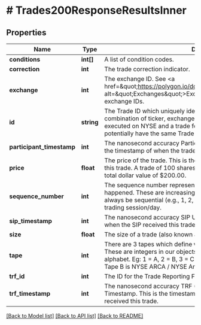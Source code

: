 # # Trades200ResponseResultsInner

## Properties

Name | Type | Description | Notes
------------ | ------------- | ------------- | -------------
**conditions** | **int[]** | A list of condition codes. | [optional]
**correction** | **int** | The trade correction indicator. | [optional]
**exchange** | **int** | The exchange ID. See &lt;a href&#x3D;\&quot;https://polygon.io/docs/stocks/get_v3_reference_exchanges\&quot; alt&#x3D;\&quot;Exchanges\&quot;&gt;Exchanges&lt;/a&gt; for Polygon.io&#39;s mapping of exchange IDs. |
**id** | **string** | The Trade ID which uniquely identifies a trade. These are unique per combination of ticker, exchange, and TRF. For example: A trade for AAPL executed on NYSE and a trade for AAPL executed on NASDAQ could potentially have the same Trade ID. |
**participant_timestamp** | **int** | The nanosecond accuracy Participant/Exchange Unix Timestamp. This is the timestamp of when the trade was actually generated at the exchange. |
**price** | **float** | The price of the trade. This is the actual dollar value per whole share of this trade. A trade of 100 shares with a price of $2.00 would be worth a total dollar value of $200.00. |
**sequence_number** | **int** | The sequence number represents the sequence in which trade events happened. These are increasing and unique per ticker symbol, but will not always be sequential (e.g., 1, 2, 6, 9, 10, 11). Values reset after each trading session/day. |
**sip_timestamp** | **int** | The nanosecond accuracy SIP Unix Timestamp. This is the timestamp of when the SIP received this trade from the exchange which produced it. |
**size** | **float** | The size of a trade (also known as volume). |
**tape** | **int** | There are 3 tapes which define which exchange the ticker is listed on. These are integers in our objects which represent the letter of the alphabet. Eg: 1 &#x3D; A, 2 &#x3D; B, 3 &#x3D; C. * Tape A is NYSE listed securities * Tape B is NYSE ARCA / NYSE American * Tape C is NASDAQ | [optional]
**trf_id** | **int** | The ID for the Trade Reporting Facility where the trade took place. | [optional]
**trf_timestamp** | **int** | The nanosecond accuracy TRF (Trade Reporting Facility) Unix Timestamp. This is the timestamp of when the trade reporting facility received this trade. | [optional]

[[Back to Model list]](../../README.md#models) [[Back to API list]](../../README.md#endpoints) [[Back to README]](../../README.md)
